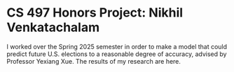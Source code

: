 # CS 497 Honors Project: Nikhil Venkatachalam

I worked over the Spring 2025 semester in order to make a model that could predict future U.S. elections to a reasonable degree of accuracy, advised by Professor Yexiang Xue. The results of my research are here.
